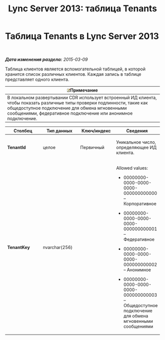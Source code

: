 ﻿---
title: 'Lync Server 2013: таблица Tenants'
TOCTitle: Таблица Tenants
ms:assetid: c1b070c1-2c59-4ca9-910b-43f673f97fda
ms:mtpsurl: https://technet.microsoft.com/ru-ru/library/Gg412950(v=OCS.15)
ms:contentKeyID: 49311059
ms.date: 05/19/2016
mtps_version: v=OCS.15
ms.translationtype: HT
---

# Таблица Tenants в Lync Server 2013

 

_**Дата изменения раздела:** 2015-03-09_

Таблица клиентов является вспомогательной таблицей, в которой хранится список различных клиентов. Каждая запись в таблице представляет одного клиента.

<table>
<thead>
<tr class="header">
<th><img src="images/Gg398412.note(OCS.15).gif" title="note" alt="note" />Примечание</th>
</tr>
</thead>
<tbody>
<tr class="odd">
<td>В локальном развертывании CDR использует встроенный ИД клиента, чтобы показать различные типы проверки подлинности, такие как общедоступное подключение для обмена мгновенными сообщениями, федеративное подключение или анонимное подключение.</td>
</tr>
</tbody>
</table>



<table>
<colgroup>
<col style="width: 25%" />
<col style="width: 25%" />
<col style="width: 25%" />
<col style="width: 25%" />
</colgroup>
<thead>
<tr class="header">
<th>Столбец</th>
<th>Тип данных</th>
<th>Ключ/индекс</th>
<th>Сведения</th>
</tr>
</thead>
<tbody>
<tr class="odd">
<td><p><strong>TenantId</strong></p></td>
<td><p>целое</p></td>
<td><p>Первичный</p></td>
<td><p>Уникальное число, определяющее ИД клиента.</p></td>
</tr>
<tr class="even">
<td><p><strong>TenantKey</strong></p></td>
<td><p>nvarchar(256)</p></td>
<td><p></p></td>
<td><p>Allowed values:</p>
<ul>
<li><p>00000000-0000-0000-0000-000000000000 – Корпоративное</p></li>
<li><p>00000000-0000-0000-0000-000000000001 – Федеративное</p></li>
<li><p>00000000-0000-0000-0000-000000000002 – Анонимное</p></li>
<li><p>00000000-0000-0000-0000-000000000003 – Общедоступное подключение для обмена мгновенными сообщениями</p></li>
</ul></td>
</tr>
</tbody>
</table>

